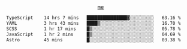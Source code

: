 <p align="center">
  <samp>
    <a href="https://yiwwhl.com">me</a>
  </samp>
</p>

<!--START_SECTION:waka-->

```txt
TypeScript    14 hrs 7 mins   ███████████████▓░░░░░░░░░   63.16 %
YAML          3 hrs 43 mins   ████▒░░░░░░░░░░░░░░░░░░░░   16.70 %
SCSS          1 hr 17 mins    █▒░░░░░░░░░░░░░░░░░░░░░░░   05.78 %
JavaScript    1 hr 2 mins     █▒░░░░░░░░░░░░░░░░░░░░░░░   04.69 %
Astro         45 mins         █░░░░░░░░░░░░░░░░░░░░░░░░   03.38 %
```

<!--END_SECTION:waka-->